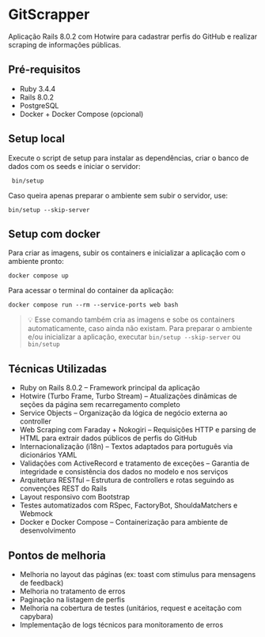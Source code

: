# GitScrapper

Aplicação Rails 8.0.2 com Hotwire para cadastrar perfis do GitHub e realizar scraping de informações públicas.

## Pré-requisitos
- Ruby 3.4.4
- Rails 8.0.2
- PostgreSQL
- Docker + Docker Compose (opcional)

## Setup local
Execute o script de setup para instalar as dependências, criar o banco de dados com os seeds e iniciar o servidor:
```
 bin/setup
```

Caso queira apenas preparar o ambiente sem subir o servidor, use:
```
bin/setup --skip-server
```

## Setup com docker
Para criar as imagens, subir os containers e inicializar a aplicação com o ambiente pronto:
```
docker compose up
```

Para acessar o terminal do container da aplicação:
```
docker compose run --rm --service-ports web bash
```
>💡 Esse comando também cria as imagens e sobe os containers automaticamente, caso ainda não existam. Para preparar o ambiente e/ou inicializar a aplicação, executar `bin/setup --skip-server` ou `bin/setup`

## Técnicas Utilizadas
- Ruby on Rails 8.0.2 – Framework principal da aplicação
- Hotwire (Turbo Frame, Turbo Stream) – Atualizações dinâmicas de seções da página sem recarregamento completo
- Service Objects – Organização da lógica de negócio externa ao controller
- Web Scraping com Faraday + Nokogiri – Requisições HTTP e parsing de HTML para extrair dados públicos de perfis do GitHub
- Internacionalização (i18n) – Textos adaptados para português via dicionários YAML
- Validações com ActiveRecord e tratamento de exceções – Garantia de integridade e consistência dos dados no modelo e nos serviços
- Arquitetura RESTful – Estrutura de controllers e rotas seguindo as convenções REST do Rails
- Layout responsivo com Bootstrap
- Testes automatizados com RSpec, FactoryBot, ShouldaMatchers e Webmock
- Docker e Docker Compose – Containerização para ambiente de desenvolvimento

## Pontos de melhoria
- Melhoria no layout das páginas (ex: toast com stimulus para mensagens de feedback)
- Melhoria no tratamento de erros
- Paginação na listagem de perfis
- Melhoria na cobertura de testes (unitários, request e aceitação com capybara)
- Implementação de logs técnicos para monitoramento de erros
